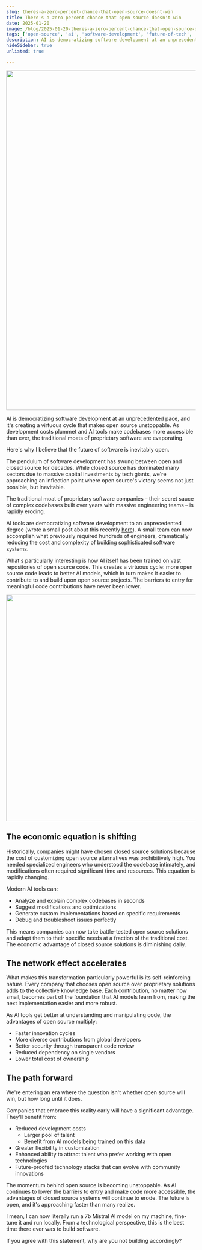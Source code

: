 ```yaml
---
slug: theres-a-zero-percent-chance-that-open-source-doesnt-win
title: There's a zero percent chance that open source doesn't win
date: 2025-01-20
image: /blog/2025-01-20-theres-a-zero-percent-chance-that-open-source-doesnt-win
tags: ['open-source', 'ai', 'software-development', 'future-of-tech', 'democratization', 'startup', 'innovation']
description: AI is democratizing software development at an unprecedented pace, and it's creating a virtuous cycle that makes open source unstoppable. As development costs plummet and AI tools make codebases more accessible than ever, the traditional moats of proprietary software are evaporating. Here's why I believe that the future of software is inevitably open.
hideSidebar: true
unlisted: true

---
```


<p align="center">
    <img width="900" src="/blog/2025-01-xx-theres-a-zero-percent-chance-that-open-source-doesnt-win.png"/>
</p>

AI is democratizing software development at an unprecedented pace, and it's creating a virtuous cycle that makes open source unstoppable. As development costs plummet and AI tools make codebases more accessible than ever, the traditional moats of proprietary software are evaporating.

Here's why I believe that the future of software is inevitably open.

<!-- truncate -->

<div style={{borderTop: '1px solid #0088CC', margin: '1.5em 0'}} />

The pendulum of software development has swung between open and closed source for decades. While closed source has dominated many sectors due to massive capital investments by tech giants, we're approaching an inflection point where open source's victory seems not just possible, but inevitable.

The traditional moat of proprietary software companies – their secret sauce of complex codebases built over years with massive engineering teams – is rapidly eroding.

AI tools are democratizing software development to an unprecedented degree (wrote a small post about this recently <a href="https://didierlopes.com/blog/the-cost-of-building-software-is-plummeting-to-zero/" target="_blank" rel="noopener noreferrer">here</a>). A small team can now accomplish what previously required hundreds of engineers, dramatically reducing the cost and complexity of building sophisticated software systems.

What's particularly interesting is how AI itself has been trained on vast repositories of open source code. This creates a virtuous cycle: more open source code leads to better AI models, which in turn makes it easier to contribute to and build upon open source projects. The barriers to entry for meaningful code contributions have never been lower.

<p align="center">
    <img width="600" src="/blog/2025-01-xx-theres-a-zero-percent-chance-that-open-source-doesnt-win.png"/>
</p>

## The economic equation is shifting

Historically, companies might have chosen closed source solutions because the cost of customizing open source alternatives was prohibitively high. You needed specialized engineers who understood the codebase intimately, and modifications often required significant time and resources. This equation is rapidly changing.

Modern AI tools can:

- Analyze and explain complex codebases in seconds
- Suggest modifications and optimizations
- Generate custom implementations based on specific requirements
- Debug and troubleshoot issues perfectly

This means companies can now take battle-tested open source solutions and adapt them to their specific needs at a fraction of the traditional cost. The economic advantage of closed source solutions is diminishing daily.

## The network effect accelerates

What makes this transformation particularly powerful is its self-reinforcing nature. Every company that chooses open source over proprietary solutions adds to the collective knowledge base. Each contribution, no matter how small, becomes part of the foundation that AI models learn from, making the next implementation easier and more robust.

As AI tools get better at understanding and manipulating code, the advantages of open source multiply:

- Faster innovation cycles
- More diverse contributions from global developers
- Better security through transparent code review
- Reduced dependency on single vendors
- Lower total cost of ownership

## The path forward

We're entering an era where the question isn't whether open source will win, but how long until it does.

Companies that embrace this reality early will have a significant advantage. They'll benefit from:

- Reduced development costs
	- Larger pool of talent
	- Benefit from AI models being trained on this data
- Greater flexibility in customization
- Enhanced ability to attract talent who prefer working with open technologies
- Future-proofed technology stacks that can evolve with community innovations

The momentum behind open source is becoming unstoppable. As AI continues to lower the barriers to entry and make code more accessible, the advantages of closed source systems will continue to erode. The future is open, and it's approaching faster than many realize.

I mean, I can now literally run a 7b Mistral AI model on my machine, fine-tune it and run locally. From a technological perspective, this is the best time there ever was to build software.

If you agree with this statement, why are you not building accordingly?
